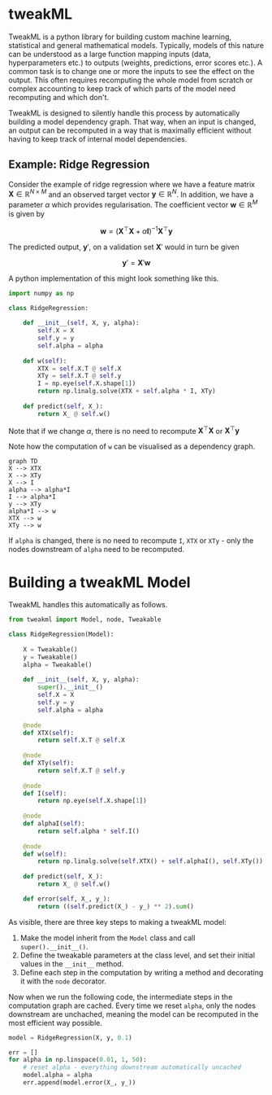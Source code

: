 # tweakML

TweakML is a python library for building custom machine learning, statistical and general 
mathematical models. Typically, models of this nature can be understood as a large 
function mapping inputs (data, hyperparameters etc.) to outputs (weights, predictions, error 
scores etc.). A common task is to change one or more the inputs to see 
the effect on the output. This often requires recomputing the whole model from scratch or 
complex accounting to keep track of which parts of the model need recomputing and which don't. 

TweakML is designed to silently handle this process by automatically building a 
model dependency graph. That way, when an input is changed, an output can be recomputed in a 
way that is maximally efficient without having to keep track of internal model dependencies. 

## Example: Ridge Regression

Consider the example of ridge regression where we have a feature matrix $\mathbf{X} \in 
\mathbb{R}^{N \times M}$ and an observed target vector $\mathbf{y} \in \mathbb{R}^{N}$. In addition, we 
have a  parameter $\alpha$ which provides regularisation. The coefficient vector $\mathbf
{w} \in \mathbb{R}^{M}$ is given by 

$$\mathbf{w} = \left( \mathbf{X}^\top \mathbf{X} + \alpha \mathbf{I}\right)^{-1} \mathbf{X}^\top 
\mathbf{y}$$

The predicted output, $\mathbf{y}'$, on a validation set $\mathbf{X}'$ would in turn be given 

$$\mathbf{y}' = \mathbf{X}' \mathbf{w}$$

A python implementation of this might look something like this. 

```python 
import numpy as np

class RidgeRegression:
    
    def __init__(self, X, y, alpha):
        self.X = X
        self.y = y
        self.alpha = alpha
        
    def w(self):
        XTX = self.X.T @ self.X 
        XTy = self.X.T @ self.y
        I = np.eye(self.X.shape[1]) 
        return np.linalg.solve(XTX + self.alpha * I, XTy)
    
    def predict(self, X_):
        return X_ @ self.w()
```

Note that if we change $\alpha$, there is no need to recompute $\mathbf{X}^\top \mathbf{X}$ or $\mathbf{X}^\top 
\mathbf{y}$

Note how the computation of `w` can be visualised as a dependency graph. 

```mermaid
graph TD
X --> XTX
X --> XTy
X --> I
alpha --> alpha*I
I --> alpha*I
y --> XTy
alpha*I --> w
XTX --> w
XTy --> w
```

If `alpha` is changed, there is no need to recompute `I`, `XTX` or `XTy` - only the nodes 
downstream of 
`alpha` need to be recomputed. 

# Building a tweakML Model

TweakML handles this automatically as follows. 

```python
from tweakml import Model, node, Tweakable

class RidgeRegression(Model):
    
    X = Tweakable()
    y = Tweakable()
    alpha = Tweakable()
    
    def __init__(self, X, y, alpha):
        super().__init__()
        self.X = X
        self.y = y
        self.alpha = alpha
    
    @node    
    def XTX(self):
        return self.X.T @ self.X
    
    @node
    def XTy(self):
        return self.X.T @ self.y
    
    @node 
    def I(self):
        return np.eye(self.X.shape[1])
    
    @node
    def alphaI(self):
        return self.alpha * self.I()
	
    @node
    def w(self):
        return np.linalg.solve(self.XTX() + self.alphaI(), self.XTy())
    
    def predict(self, X_):
        return X_ @ self.w()

    def error(self, X_, y_):
        return ((self.predict(X_) - y_) ** 2).sum()
```

As visible, there are three key steps to making a tweakML model: 

1. Make the model inherit from the `Model` class and call `super().__init__()`. 
2. Define the tweakable parameters at the class level, and set their initial values in the `__init__` method. 
3. Define each step in the computation by writing a method and decorating it with the `node` decorator. 

Now when we run the following code, the intermediate steps in the computation graph are cached. Every time we reset `alpha`, only the nodes downstream are unchached, meaning the model can be recomputed in the most efficient way possible. 

```python 
model = RidgeRegression(X, y, 0.1)

err = []
for alpha in np.linspace(0.01, 1, 50):
    # reset alpha - everything downstream automatically uncached
    model.alpha = alpha
    err.append(model.error(X_, y_)) 
```

